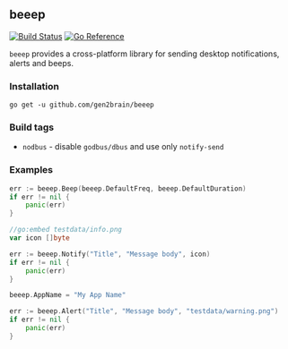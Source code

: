 ## beeep
[![Build Status](https://github.com/gen2brain/beeep/actions/workflows/build.yml/badge.svg)](https://github.com/gen2brain/beeep/actions)
[![Go Reference](https://pkg.go.dev/badge/github.com/gen2brain/beeep.svg)](https://pkg.go.dev/github.com/gen2brain/beeep)

`beeep` provides a cross-platform library for sending desktop notifications, alerts and beeps.

### Installation

    go get -u github.com/gen2brain/beeep

### Build tags

* `nodbus` - disable `godbus/dbus` and use only `notify-send`

### Examples

```go
err := beeep.Beep(beeep.DefaultFreq, beeep.DefaultDuration)
if err != nil {
    panic(err)
}
```

```go
//go:embed testdata/info.png
var icon []byte

err := beeep.Notify("Title", "Message body", icon)
if err != nil {
    panic(err)
}
```

```go
beeep.AppName = "My App Name"

err := beeep.Alert("Title", "Message body", "testdata/warning.png")
if err != nil {
    panic(err)
}
```
